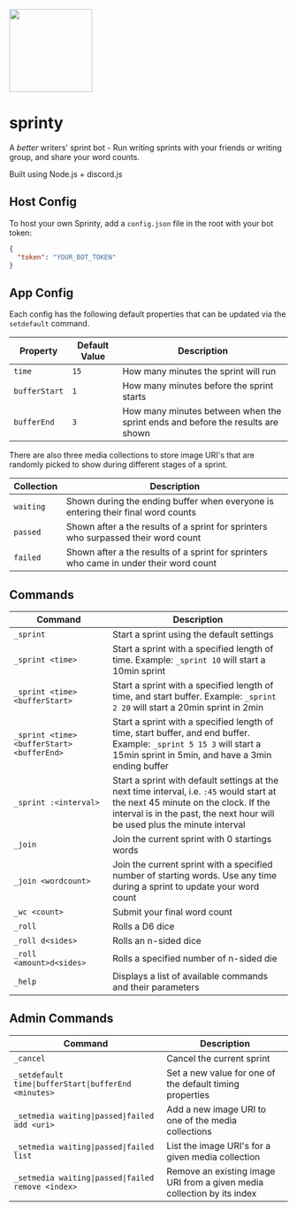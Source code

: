 <img src="https://raw.githubusercontent.com/jpmoormann/sprinty/main/Sprinty-logo.png" style="width:150px;display:block"/>

# sprinty
A *better* writers' sprint bot - Run writing sprints with your friends or writing group, and share your word counts.

Built using Node.js + discord.js

## Host Config
To host your own Sprinty, add a `config.json` file in the root with your bot token:
```json
{
  "token": "YOUR_BOT_TOKEN"
}
```

## App Config
Each config has the following default properties that can be updated via the `setdefault` command.

|Property|Default Value|Description|
|---|---|---|
|`time`|`15`|How many minutes the sprint will run|
|`bufferStart`|`1`|How many minutes before the sprint starts|
|`bufferEnd`|`3`|How many minutes between when the sprint ends and before the results are shown|

There are also three media collections to store image URI's that are randomly picked to show during different stages of a sprint.

|Collection|Description|
|---|---|
|`waiting`|Shown during the ending buffer when everyone is entering their final word counts|
|`passed`|Shown after a the results of a sprint for sprinters who surpassed their word count|
|`failed`|Shown after a the results of a sprint for sprinters who came in under their word count|

## Commands
|Command|Description|
|---|---|
|`_sprint`|Start a sprint using the default settings|
|`_sprint <time>`|Start a sprint with a specified length of time. Example: `_sprint 10` will start a 10min sprint|
|`_sprint <time> <bufferStart>`|Start a sprint with a specified length of time, and start buffer. Example: `_sprint 2 20` will start a 20min sprint in 2min|
|`_sprint <time> <bufferStart> <bufferEnd>`|Start a sprint with a specified length of time, start buffer, and end buffer. Example: `_sprint 5 15 3` will start a 15min sprint in 5min, and have a 3min ending buffer|
|`_sprint :<interval>`|Start a sprint with default settings at the next time interval, i.e. `:45` would start at the next 45 minute on the clock. If the interval is in the past, the next hour will be used plus the minute interval|
|`_join`|Join the current sprint with 0 startings words|
|`_join <wordcount>`|Join the current sprint with a specified number of starting words. Use any time during a sprint to update your word count|
|`_wc <count>`|Submit your final word count |
|`_roll`|Rolls a D6 dice|
|`_roll d<sides>`|Rolls an n-sided dice|
|`_roll <amount>d<sides>`|Rolls a specified number of n-sided die|
|`_help`|Displays a list of available commands and their parameters|

## Admin Commands
|Command|Description|
|---|---|
|`_cancel`|Cancel the current sprint|
|`_setdefault time\|bufferStart\|bufferEnd <minutes>`|Set a new value for one of the default timing properties|
|`_setmedia waiting\|passed\|failed add <uri>`|Add a new image URI to one of the media collections|
|`_setmedia waiting\|passed\|failed list`|List the image URI's for a given media collection|
|`_setmedia waiting\|passed\|failed remove <index>`|Remove an existing image URI from a given media collection by its index|
